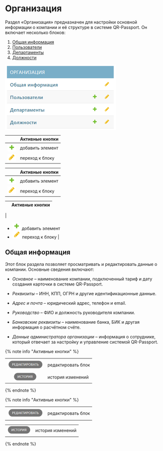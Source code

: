 # Организация
Раздел «Организация» предназначен для настройки основной информации о компании и её структуре в системе QR-Passport. 
Он включает несколько блоков:
1. [Общая информация](#anchor)
2. [Пользователи](users.md#anchor)
3. [Департаменты](department.md#anchor)
4. [Должности](positions.md#anchor)

![Организация](../_images/company_titul.png)


|        | Активные кнопки    |
|:------:|--------------------|
| ![Кнопка1](../_images/icon1.png)| добавить элемент 
![Кнопка2](../_images/icon2.png) |  переход к блоку |


|        | **Активные кнопки**     |
|:------:|-------------------------|
| ![Кнопка1](../_images/icon1.png) | добавить элемент |
| ![Кнопка2](../_images/icon2.png) |  переход к блоку |

|        | **Активные кнопки**     |
|:------:|:-------------------------|
| 
- ![Кнопка1](../_images/icon1.png) добавить элемент 
- ![Кнопка2](../_images/icon2.png) переход к блоку |


## Общая информация
Этот блок раздела позволяет просматривать и редактировать данные о компании. 
Основные сведения включают:
* _Основное_ – наименование компании, подключенный тариф и дату создания карточки в системе QR-Passport.

* _Реквизиты_ – ИНН, КПП, ОГРН и другие идентификационные данные.

* _Адрес и почта_ – юридический адрес, телефон и email.

* _Руководство_ – ФИО и должность руководителя компании.

* _Банковские реквизиты_ – наименование банка, БИК и другая информация о расчётном счёте.

* _Данные администратора организации_ – информация о сотруднике, который отвечает за настройку и управление системой QR-Passport.

{% note info "Активные кнопки" %}

|        |                    |
|:------:|--------------------|
| ![Кнопка редактировать](../_images/edit.png)| редактировать блок |
| ![Кнопка изменить](../_images/story.png) |  история изменений |


{% endnote %}


{% note info "Активные кнопки" %}

|        |                    |
|:------:|--------------------|
| ![Кнопка редактировать](../_images/edit.png)| редактировать блок |

|        |                    |
|:------:|--------------------|
| ![Кнопка изменить](../_images/story.png) |  история изменений |


{% endnote %}

